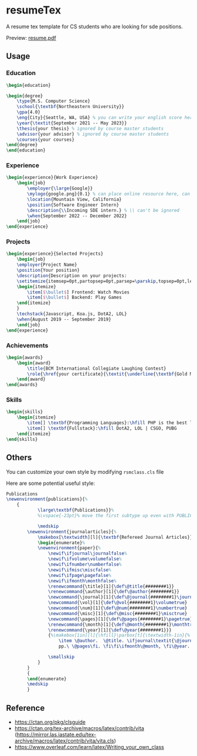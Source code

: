 # resumeTex
A resume tex template for CS students who are looking for sde positions.

Preview: [resume.pdf](./resume.pdf)

## Usage

### Education

```tex
\begin{education}

\begin{degree}
	\type{M.S. Computer Science}
	\school{\textbf{Northeastern University}} 
	\gpa{4.0}
	\eng{City}{Seattle, WA, USA} % you can write your english score here. e.g. \eng{GRE}{339}
	\year{\textit{September 2021 -- May 2023}}
	\thesis{your thesis} % ignored by course master students
	\advisor{your advisor} % ignored by course master students
	\courses{your courses}	
\end{degree}
\end{education}
```

### Experience

```tex
\begin{experience}{Work Experience}
	\begin{job}
		\employer{\large{Google}}
		\mylogo{google.png}{0.1} % can place online resource here, can be scaled between 0.f~1.f
		\location{Mountain View, California}
		\position{Software Engineer Intern}
		\description{\\Incoming SDE intern.} % \\ can't be ignored
		\when{September 2022 -- December 2022}
	\end{job}
\end{experience}
```

### Projects

```tex
\begin{experience}{Selected Projects}
	\begin{job}
	\employer{Project Name}
	\position{Your position}
	\description{Description on your projects:	
	\setitemize{itemsep=0pt,partopsep=0pt,parsep=\parskip,topsep=0pt,leftmargin=20pt} % can't be ignored, you can adjust above parameters at your will.
	\begin{itemize}
		\item[$\bullet$] Frontend: Watch Movies
		\item[$\bullet$] Backend: Play Games
	\end{itemize}
	}
	\techstack{Javascript, Koa.js, DotA2, LOL}
	\when{August 2019 -- September 2019}
	\end{job}
\end{experience}
```

### Achievements

```tex
\begin{awards}
	\begin{award}
		\title{BCM International Collegiate Laughing Contest}  
		\role{\href{your certificate}{\textit{\underline{\textbf{Gold Medal}}}}}\startdate{November 2021}
	\end{award}
\end{awards}
```

### Skills

```tex
\begin{skills}
	\begin{itemize} 
		\item[] \textbf{Programming Languages}:\hfill PHP is the best language in the world.
		\item[] \textbf{Fullstack}:\hfill DotA2, LOL | CSGO, PUBG
	\end{itemize}
\end{skills}
```



## Others

You can customize your own style by modifying `rsmclass.cls` file

Here are some potential useful style:

```tex
Publications
\newenvironment{publications}{%
    {
    		\large\textbf{Publications}}%
    		%\vspace{-23pt}% move the first subtype up even with PUBLICATIONS

    		\medskip
        \newenvironment{journalarticles}{%
            \makebox[\textwidth][l]{\textbf{Refereed Journal Articles}}%
            \begin{enumerate}%
            \newenvironment{paper}{%
                \newif\ifjournal\journalfalse%
                \newif\ifvolume\volumefalse%
                \newif\ifnumber\numberfalse%
                \newif\ifmisc\miscfalse%
                \newif\ifpage\pagefalse%
                \newif\ifmonth\monthfalse%
                \renewcommand{\title}[1]{\def\@title{########1}}
                \renewcommand{\author}[1]{\def\@author{########1}}
                \newcommand{\journal}[1]{\def\@journal{########1}\journaltrue}
                \newcommand{\vol}[1]{\def\@vol{########1}\volumetrue}
                \newcommand{\num}[1]{\def\@num{########1}\numbertrue}
                \newcommand{\misc}[1]{\def\@misc{########1}\misctrue}
                \newcommand{\pages}[1]{\def\@pages{########1}\pagetrue}
                \renewcommand{\month}[1]{\def\@month{########1}\monthtrue}
                \renewcommand{\year}[1]{\def\@year{########1}}}
                {%\makebox[1in][l]{\hfill}\parbox[t]{\textwidth-1in}{%
                    \item \@author.  \@title. \ifjournal\textit{\@journal}. \fi\ifvolume\@vol\ifnumber(\@num)\ifpage,\ %
                    pp.\ \@pages\fi. \fi\fi\ifmonth\@month, \fi\@year.  \ifmisc\@misc.\fi%}

                \smallskip
            }
        }
        {
        \end{enumerate}
        \medskip
        }
```



## Reference

* https://ctan.org/pkg/clsguide
* https://ctan.org/tex-archive/macros/latex/contrib/vita (https://mirror.las.iastate.edu/tex-archive/macros/latex/contrib/vita/vita.cls)
* https://www.overleaf.com/learn/latex/Writing_your_own_class
